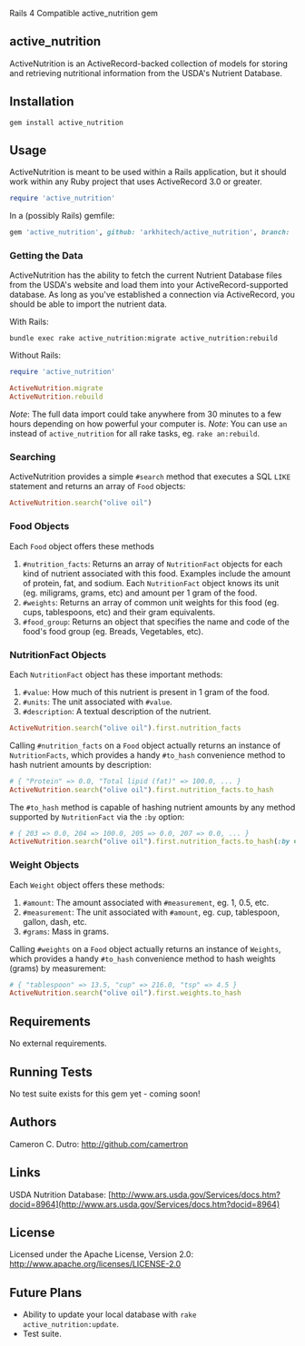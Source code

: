 Rails 4 Compatible active_nutrition gem
## active_nutrition

ActiveNutrition is an ActiveRecord-backed collection of models for storing and retrieving nutritional information from the USDA's Nutrient Database.

## Installation

`gem install active_nutrition`

## Usage

ActiveNutrition is meant to be used within a Rails application, but it should work within any Ruby project that uses ActiveRecord 3.0 or greater.

```ruby
require 'active_nutrition'
```

In a (possibly Rails) gemfile:

```ruby
gem 'active_nutrition', github: 'arkhitech/active_nutrition', branch: 'rails4'
```

### Getting the Data

ActiveNutrition has the ability to fetch the current Nutrient Database files from the USDA's website and load them into your ActiveRecord-supported database.  As long as you've established a connection via ActiveRecord, you should be able to import the nutrient data.

With Rails:

```bundle exec rake active_nutrition:migrate active_nutrition:rebuild```

Without Rails:

```ruby
require 'active_nutrition'

ActiveNutrition.migrate
ActiveNutrition.rebuild
```

_Note_: The full data import could take anywhere from 30 minutes to a few hours depending on how powerful your computer is.
_Note_: You can use `an` instead of `active_nutrition` for all rake tasks, eg. `rake an:rebuild`.

### Searching

ActiveNutrition provides a simple `#search` method that executes a SQL `LIKE` statement and returns an array of `Food` objects:

```ruby
ActiveNutrition.search("olive oil")
```

### Food Objects

Each `Food` object offers these methods

1.  `#nutrition_facts`: Returns an array of `NutritionFact` objects for each kind of nutrient associated with this food.  Examples include the amount of protein, fat, and sodium.  Each `NutritionFact` object knows its unit (eg. miligrams, grams, etc) and amount per 1 gram of the food.
2.  `#weights`: Returns an array of common unit weights for this food (eg. cups, tablespoons, etc) and their gram equivalents.
3.  `#food_group`: Returns an object that specifies the name and code of the food's food group (eg. Breads, Vegetables, etc).

### NutritionFact Objects

Each `NutritionFact` object has these important methods:

1.  `#value`: How much of this nutrient is present in 1 gram of the food.
2.  `#units`: The unit associated with `#value`.
3.  `#description`: A textual description of the nutrient.

```ruby
ActiveNutrition.search("olive oil").first.nutrition_facts
```

Calling `#nutrition_facts` on a `Food` object actually returns an instance of `NutritionFacts`, which provides a handy `#to_hash` convenience method to hash nutrient amounts by description:

```ruby
# { "Protein" => 0.0, "Total lipid (fat)" => 100.0, ... }
ActiveNutrition.search("olive oil").first.nutrition_facts.to_hash
```

The `#to_hash` method is capable of hashing nutrient amounts by any method supported by `NutritionFact` via the `:by` option:

```ruby
# { 203 => 0.0, 204 => 100.0, 205 => 0.0, 207 => 0.0, ... }
ActiveNutrition.search("olive oil").first.nutrition_facts.to_hash(:by => :nutrition_number)
```

### Weight Objects

Each `Weight` object offers these methods:

1.  `#amount`: The amount associated with `#measurement`, eg. 1, 0.5, etc.
2.  `#measurement`: The unit associated with `#amount`, eg. cup, tablespoon, gallon, dash, etc.
3.  `#grams`: Mass in grams.

Calling `#weights` on a `Food` object actually returns an instance of `Weights`, which provides a handy `#to_hash` convenience method to hash weights (grams) by measurement:

```ruby
# { "tablespoon" => 13.5, "cup" => 216.0, "tsp" => 4.5 }
ActiveNutrition.search("olive oil").first.weights.to_hash
```

## Requirements

No external requirements.

## Running Tests

No test suite exists for this gem yet - coming soon!


## Authors

Cameron C. Dutro: http://github.com/camertron

## Links
USDA Nutrition Database: [http://www.ars.usda.gov/Services/docs.htm?docid=8964](http://www.ars.usda.gov/Services/docs.htm?docid=8964)

## License

Licensed under the Apache License, Version 2.0: http://www.apache.org/licenses/LICENSE-2.0

## Future Plans

* Ability to update your local database with `rake active_nutrition:update`.
* Test suite.